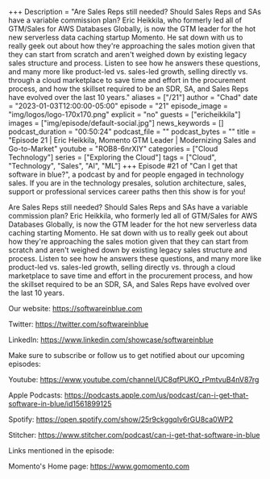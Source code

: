 +++
Description = "Are Sales Reps still needed? Should Sales Reps and SAs have a variable commission plan? Eric Heikkila, who formerly led all of GTM/Sales for AWS Databases Globally, is now the GTM leader for the hot new serverless data caching startup Momento. He sat down with us to really geek out about how they're approaching the sales motion given that they can start from scratch and aren't weighed down by existing legacy sales structure and process. Listen to see how he answers these questions, and many more like product-led vs. sales-led growth, selling directly vs. through a cloud marketplace to save time and effort in the procurement process, and how the skillset required to be an SDR, SA, and Sales Reps have evolved over the last 10 years."
aliases = ["/21"]
author = "Chad"
date = "2023-01-03T12:00:00-05:00"
episode = "21"
episode_image = "img/logos/logo-170x170.png"
explicit = "no"
guests = ["ericheikkila"]
images = ["img/episode/default-social.jpg"]
news_keywords = []
podcast_duration = "00:50:24"
podcast_file = ""
podcast_bytes = ""
title = "Episode 21 | Eric Heikkila, Momento GTM Leader | Modernizing Sales and Go-to-Market"
youtube = "ROB8-6nrXIY"
categories = ["Cloud Technology"]
series = ["Exploring the Cloud"]
tags = ["Cloud", "Technology", "Sales", "AI", "ML"]
+++
Episode #21 of "Can I get that software in blue?", a podcast by and for people engaged in technology sales. If you are in the technology presales, solution architecture, sales, support or professional services career paths then this show is for you!

Are Sales Reps still needed? Should Sales Reps and SAs have a variable commission plan? Eric Heikkila, who formerly led all of GTM/Sales for AWS Databases Globally, is now the GTM leader for the hot new serverless data caching starting Momento. He sat down with us to really geek out about how they're approaching the sales motion given that they can start from scratch and aren't weighed down by existing legacy sales structure and process. Listen to see how he answers these questions, and many more like product-led vs. sales-led growth, selling directly vs. through a cloud marketplace to save time and effort in the procurement process, and how the skillset required to be an SDR, SA, and Sales Reps have evolved over the last 10 years.

Our website: https://softwareinblue.com

Twitter: https://twitter.com/softwareinblue

LinkedIn: https://www.linkedin.com/showcase/softwareinblue

Make sure to subscribe or follow us to get notified about our upcoming episodes:

Youtube: https://www.youtube.com/channel/UC8qfPUKO_rPmtvuB4nV87rg

Apple Podcasts: https://podcasts.apple.com/us/podcast/can-i-get-that-software-in-blue/id1561899125

Spotify: https://open.spotify.com/show/25r9ckggqIv6rGU8ca0WP2

Stitcher: https://www.stitcher.com/podcast/can-i-get-that-software-in-blue

Links mentioned in the episode:

Momento's Home page: https://www.gomomento.com
